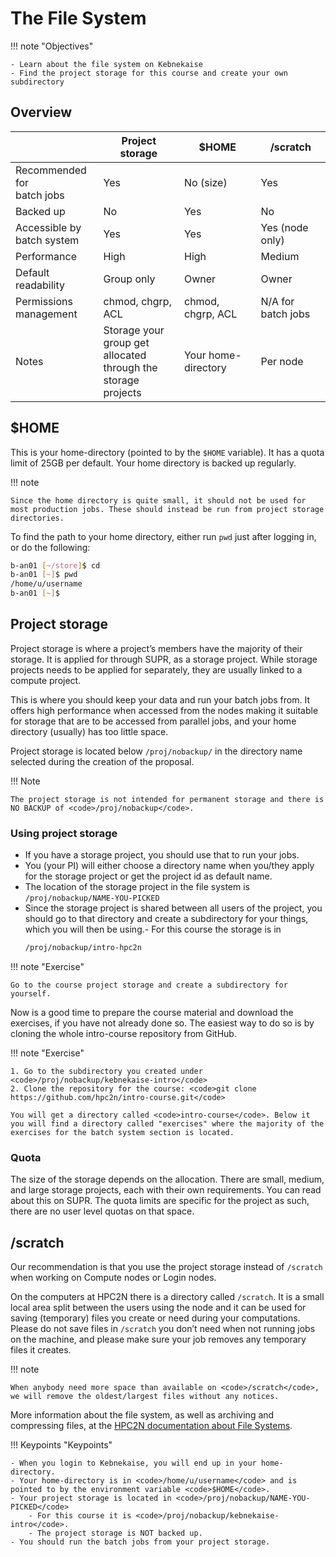 # The File System

!!! note "Objectives" 

    - Learn about the file system on Kebnekaise
    - Find the project storage for this course and create your own subdirectory 

## Overview

|   | **Project storage** | **$HOME** | **/scratch** | 
| - | ------------------- | --------- | ------------ | 
| Recommended for <br>batch jobs | Yes | No (size) | Yes | 
| Backed up | No | Yes | No |  
| Accessible by <br>batch system | Yes | Yes | Yes (node only) |  
| Performance | High | High | Medium |
| Default readability | Group only | Owner | Owner |  
| Permissions <br>management | chmod, chgrp, ACL | chmod, chgrp, ACL | N/A for batch jobs | 
| Notes | Storage your group get <br>allocated through the <br>storage projects | Your home-directory | Per node | 
  
## $HOME

This is your home-directory (pointed to by the <code>$HOME</code> variable). It has a quota limit of 25GB per default. Your home directory is backed up regularly.

!!! note 
  
    Since the home directory is quite small, it should not be used for most production jobs. These should instead be run from project storage directories.

To find the path to your home directory, either run <code>pwd</code> just after logging in, or do the following:

```bash
b-an01 [~/store]$ cd
b-an01 [~]$ pwd
/home/u/username
b-an01 [~]$
```

## Project storage

Project storage is where a project’s members have the majority of their storage. It is applied for through SUPR, as a storage project. While storage projects needs to be applied for separately, they are usually linked to a compute project.

This is where you should keep your data and run your batch jobs from. It offers high performance when accessed from the nodes making it suitable for storage that are to be accessed from parallel jobs, and your home directory (usually) has too little space.

Project storage is located below <code>/proj/nobackup/</code> in the directory name selected during the creation of the proposal.

!!! Note

    The project storage is not intended for permanent storage and there is NO BACKUP of <code>/proj/nobackup</code>.

### Using project storage

- If you have a storage project, you should use that to run your jobs.
- You (your PI) will either choose a directory name when you/they apply for the storage project or get the project id as default name.
- The location of the storage project in the file system is <code>/proj/nobackup/NAME-YOU-PICKED</code>
- Since the storage project is shared between all users of the project, you should go to that directory and create a subdirectory for your things, which you will then be using.- For this course the storage is in 
  ```bash
  /proj/nobackup/intro-hpc2n
  ```

!!! note "Exercise"

    Go to the course project storage and create a subdirectory for yourself. 

Now is a good time to prepare the course material and download the exercises, if you have not already done so. The easiest way to do so is by cloning the whole intro-course repository from GitHub. 

!!! note "Exercise"

    1. Go to the subdirectory you created under <code>/proj/nobackup/kebnekaise-intro</code>
    2. Clone the repository for the course: <code>git clone https://github.com/hpc2n/intro-course.git</code>

    You will get a directory called <code>intro-course</code>. Below it you will find a directory called "exercises" where the majority of the exercises for the batch system section is located. 

### Quota

The size of the storage depends on the allocation. There are small, medium, and large storage projects, each with their own requirements. You can read about this on SUPR. The quota limits are specific for the project as such, there are no user level quotas on that space.

## /scratch

Our recommendation is that you use the project storage instead of <code>/scratch</code> when working on Compute nodes or Login nodes.

On the computers at HPC2N there is a directory called <code>/scratch</code>. It is a small local area split between the users using the node and it can be used for saving (temporary) files you create or need during your computations. Please do not save files in <code>/scratch</code> you don’t need when not running jobs on the machine, and please make sure your job removes any temporary files it creates.

!!! note

    When anybody need more space than available on <code>/scratch</code>, we will remove the oldest/largest files without any notices.

More information about the file system, as well as archiving and compressing files, at the <a href="https://docs.hpc2n.umu.se/documentation/filesystems/" target="_blank">HPC2N documentation about File Systems</a>. 

!!! Keypoints "Keypoints"

    - When you login to Kebnekaise, you will end up in your home-directory.
    - Your home-directory is in <code>/home/u/username</code> and is pointed to by the environment variable <code>$HOME</code>.
    - Your project storage is located in <code>/proj/nobackup/NAME-YOU-PICKED</code>
        - For this course it is <code>/proj/nobackup/kebnekaise-intro</code>.
        - The project storage is NOT backed up.
    - You should run the batch jobs from your project storage. 
